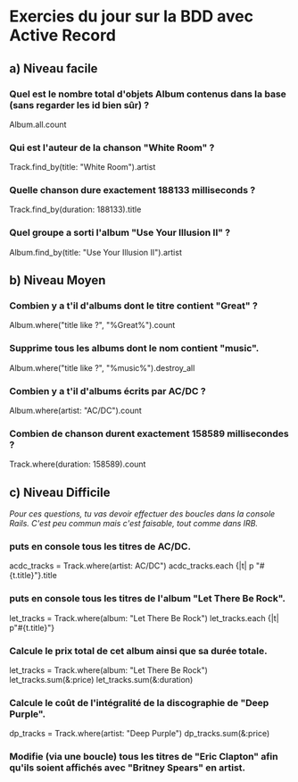 # Exercies du jour sur la BDD avec Active Record

## a) Niveau facile
### Quel est le nombre total d'objets Album contenus dans la base (sans regarder les id bien sûr) ?
Album.all.count

### Qui est l'auteur de la chanson "White Room" ?
Track.find_by(title: "White Room").artist

### Quelle chanson dure exactement 188133 milliseconds ?
Track.find_by(duration: 188133).title

### Quel groupe a sorti l'album "Use Your Illusion II" ?
Album.find_by(title: "Use Your Illusion II").artist

## b) Niveau Moyen
### Combien y a t'il d'albums dont le titre contient "Great" ?
Album.where("title like ?", "%Great%").count

### Supprime tous les albums dont le nom contient "music".
Album.where("title like ?", "%music%").destroy_all

### Combien y a t'il d'albums écrits par AC/DC ?
Album.where(artist: "AC/DC").count

### Combien de chanson durent exactement 158589 millisecondes ?
Track.where(duration: 158589).count

## c) Niveau Difficile
*Pour ces questions, tu vas devoir effectuer des boucles dans la console Rails. C'est peu commun mais c'est faisable, tout comme dans IRB.*

### puts en console tous les titres de AC/DC.
acdc_tracks = Track.where(artist: AC/DC")
acdc_tracks.each {|t| p "#{t.title}"}.title

### puts en console tous les titres de l'album "Let There Be Rock".
let_tracks = Track.where(album: "Let There Be Rock")
let_tracks.each {|t| p"#{t.title}"}

### Calcule le prix total de cet album ainsi que sa durée totale.
let_tracks = Track.where(album: "Let There Be Rock")
let_tracks.sum(&:price)
let_tracks.sum(&:duration)


### Calcule le coût de l'intégralité de la discographie de "Deep Purple".
dp_tracks = Track.where(artist: "Deep Purple")
dp_tracks.sum(&:price)

### Modifie (via une boucle) tous les titres de "Eric Clapton" afin qu'ils soient affichés avec "Britney Spears" en artist.
